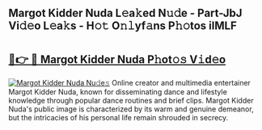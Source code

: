 ## Margot Kidder Nuda L𝚎a𝚔ed N𝚞𝚍e - Part-JbJ Vi𝚍𝚎o L𝚎a𝚔s - H𝚘𝚝 O𝚗𝚕yf𝚊ns P𝚑𝚘tos ilMLF

# <h2><a href="http://kf13rqw.oniu.top/?m=Margot+Kidder+Nuda">🔗👉 🔴 Margot Kidder Nuda P𝚑ot𝚘𝚜 V𝚒d𝚎o</a></h2>

[![Margot Kidder Nuda Nu𝚍e𝚜](https://i.imgur.com/0qMVB7G.gif)](http://kf13rqw.oniu.top/?m=Margot+Kidder+Nuda)
Online creator and multimedia entertainer Margot Kidder Nuda, known for disseminating dance and lifestyle knowledge through popular dance routines and brief clips. Margot Kidder Nuda's public image is characterized by its warm and genuine demeanor, but the intricacies of his personal life remain shrouded in secrecy.  
